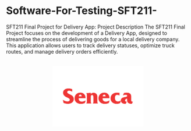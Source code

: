 # Software-For-Testing-SFT211-
SFT211 Final Project for Delivery App: Project Description The SFT211 Final Project focuses on the development of a Delivery App, designed to streamline the process of delivering goods for a local delivery company. This application allows users to track delivery statuses, optimize truck routes, and manage delivery orders efficiently.

<p style="text-align: center;">
    <br />
    <img src="https://github.com/arafdewann/Web322/blob/main/Seneca.png" alt="Seneca College" style="width: 250px; height: auto;" />
</p>
